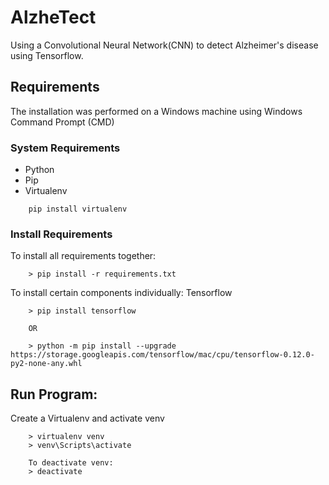 # AlzheTect
Using a Convolutional Neural Network(CNN) to detect Alzheimer's disease using Tensorflow.

## Requirements
The installation was performed on a Windows machine using Windows Command Prompt (CMD)

### System Requirements
* Python
* Pip
* Virtualenv
```
    pip install virtualenv
```

### Install Requirements
To install all requirements together:
```
    > pip install -r requirements.txt
```
To install certain components individually:
Tensorflow
```
    > pip install tensorflow

    OR

    > python -m pip install --upgrade https://storage.googleapis.com/tensorflow/mac/cpu/tensorflow-0.12.0-py2-none-any.whl
```

## Run Program:
Create a Virtualenv and activate venv
```
    > virtualenv venv
    > venv\Scripts\activate

    To deactivate venv:
    > deactivate
```
